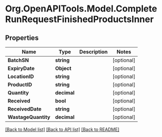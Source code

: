 # Org.OpenAPITools.Model.CompleteRunRequestFinishedProductsInner

## Properties

Name | Type | Description | Notes
------------ | ------------- | ------------- | -------------
**BatchSN** | **string** |  | [optional] 
**ExpiryDate** | **Object** |  | [optional] 
**LocationID** | **string** |  | [optional] 
**ProductID** | **string** |  | [optional] 
**Quantity** | **decimal** |  | [optional] 
**Received** | **bool** |  | [optional] 
**ReceivedDate** | **string** |  | [optional] 
**WastageQuantity** | **decimal** |  | [optional] 

[[Back to Model list]](../README.md#documentation-for-models) [[Back to API list]](../README.md#documentation-for-api-endpoints) [[Back to README]](../README.md)

